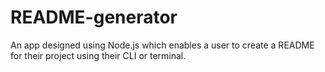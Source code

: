# README-generator
An app designed using Node.js which enables a user to create a README for their project using their CLI or terminal.
